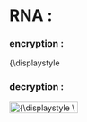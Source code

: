 # RNA :

### encryption : 
<img src="https://wikimedia.org/api/rest_v1/media/math/render/svg/072606d75d31af7b625c573d1514f120a49258df" class="mwe-math-fallback-image-inline" aria-hidden="true" style="vertical-align: -0.338ex; width:15.311ex; height:2.343ex;" alt="{\displaystyle {\boldsymbol {c=m^{e}{\mbox{ mod }}n}}}">



### decryption :
<img src="https://wikimedia.org/api/rest_v1/media/math/render/svg/a592a031a75d3b8ddf7679cfc2c29f8f94f31051" class="mwe-math-fallback-image-inline" aria-hidden="true" style="vertical-align: -0.338ex; width:15.987ex; height:2.676ex;" alt="{\displaystyle \ {\boldsymbol {m=c^{d}{\mbox{ mod }}n}}}">
